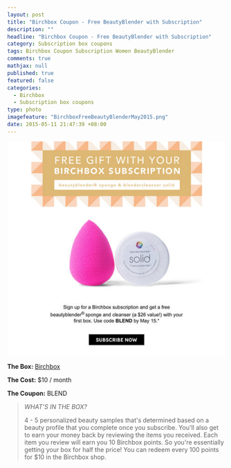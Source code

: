```yaml
---
layout: post
title: "Birchbox Coupon - Free BeautyBlender with Subscription"
description: ""
headline: "Birchbox Coupon - Free BeautyBlender with Subscription"
category: Subscription box coupons
tags: Birchbox Coupon Subscription Women BeautyBlender
comments: true
mathjax: null
published: true
featured: false
categories: 
  - Birchbox
  - Subscription box coupons
type: photo
imagefeature: "BirchboxFreeBeautyBlenderMay2015.png"
date: 2015-05-11 21:47:39 +08:00
---
```


![Birchbox Free BeautyBlender](/images/BirchboxFreeBeautyBlenderMay2015.png)
<p><b>The Box:</b> <a href="https://www.birchbox.com/invite/whatsupmailbox">Birchbox</a></p>
<p><b>The Cost:</b> $10 / month</p>
<p><b>The Coupon:</b> BLEND</p>


<p><blockquote><i>WHAT’S IN THE BOX?</i></p>
4 - 5 personalized beauty samples that's determined based on a beauty profile that you complete once you subscribe.
You'll also get to earn your money back by reviewing the items you received. Each item you review will earn you 10 Birchbox points. So you're essentially getting your box for half the price!
You can redeem every 100 points for $10 in the Birchbox shop.
